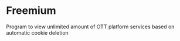 # Freemium
Program to view unlimited amount of OTT platform services based on automatic cookie deletion
